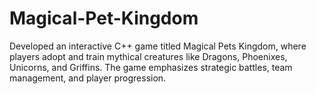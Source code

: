 # Magical-Pet-Kingdom
Developed an interactive C++ game titled Magical Pets Kingdom, where players adopt and train mythical creatures like Dragons, Phoenixes, Unicorns, and Griffins. The game emphasizes strategic battles, team management, and player progression.
